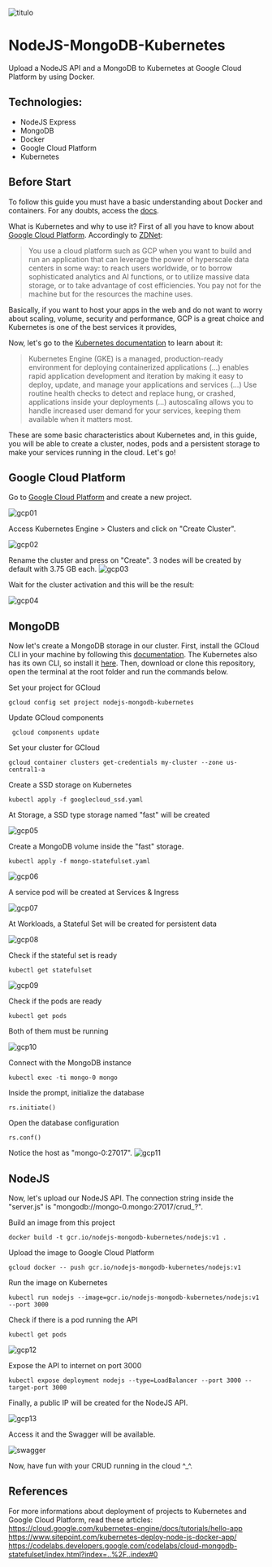 ![titulo](/docs/titulo.JPG)

# NodeJS-MongoDB-Kubernetes

Upload a NodeJS API and a MongoDB to Kubernetes at Google Cloud Platform by using Docker.

## Technologies:

- NodeJS Express
- MongoDB
- Docker
- Google Cloud Platform
- Kubernetes

## Before Start

To follow this guide you must have a basic understanding about Docker and containers.
For any doubts, access the [docs](https://docs.docker.com/).

What is Kubernetes and why to use it?
First of all you have to know about [Google Cloud Platform](https://console.cloud.google.com).
Accordingly to [ZDNet](https://www.zdnet.com/article/what-google-cloud-platform-is-and-why-youd-use-it/):

> You use a cloud platform such as GCP when you want to build and run an application that can leverage the power of hyperscale data centers in some way: to reach users worldwide, or to borrow sophisticated analytics and AI functions, or to utilize massive data storage, or to take advantage of cost efficiencies. You pay not for the machine but for the resources the machine uses.

Basically, if you want to host your apps in the web and do not want to worry about scaling, volume, security and performance, GCP is a great choice and Kubernetes is one of the best services it provides,

Now, let's go to the [Kubernetes documentation](https://cloud.google.com/kubernetes-engine/?&utm_source=google&utm_medium=cpc&utm_campaign=latam-BR-all-pt-dr-skws-all-all-trial-e-dr-1007178-LUAC0008679&utm_content=text-ad-none-none-DEV_c-CRE_325592090332-ADGP_SKWS+%7C+Multi+~+Compute+%7C+Kubernetes-KWID_43700040482195549-kwd-299675360776-userloc_1031424&utm_term=KW_kubernetes-ST_Kubernetes&gclid=Cj0KCQjwkK_qBRD8ARIsAOteukAzxctsrV53P5iaRmVcNWgVXarKph5jZQNsKNoHB7xp4U7I63liiT8aAp3aEALw_wcB&gclsrc=aw.ds) to learn about it:

> Kubernetes Engine (GKE) is a managed, production-ready environment for deploying containerized applications (...) enables rapid application development and iteration by making it easy to deploy, update, and manage your applications and services (...) Use routine health checks to detect and replace hung, or crashed, applications inside your deployments (...) autoscaling allows you to handle increased user demand for your services, keeping them available when it matters most.

These are some basic characteristics about Kubernetes and, in this guide, you will be able to create a cluster, nodes, pods and a persistent storage to make your services running in the cloud. Let's go!

## Google Cloud Platform

Go to [Google Cloud Platform](https://console.cloud.google.com/projectcreate?previousPage=folder%3D&organizationId=0) and create a new project.

![gcp01](/docs/gcp01.JPG)

Access Kubernetes Engine > Clusters and click on "Create Cluster".

![gcp02](/docs/gcp02.JPG)

Rename the cluster and press on "Create". 3 nodes will be created by default with 3.75 GB each.
![gcp03](/docs/gcp03.JPG)

Wait for the cluster activation and this will be the result:

![gcp04](/docs/gcp04.JPG)

## MongoDB

Now let's create a MongoDB storage in our cluster.
First, install the GCloud CLI in your machine by following this [documentation](https://cloud.google.com/sdk/gcloud/).
The Kubernetes also has its own CLI, so install it [here](https://kubernetes.io/docs/reference/kubectl/).
Then, download or clone this repository, open the terminal at the root folder and run the commands below.

Set your project for GCloud

```batch
gcloud config set project nodejs-mongodb-kubernetes
```

Update GCloud components

```batch
 gcloud components update
```

Set your cluster for GCloud

```batch
gcloud container clusters get-credentials my-cluster --zone us-central1-a
```

Create a SSD storage on Kubernetes

```batch
kubectl apply -f googlecloud_ssd.yaml
```

At Storage, a SSD type storage named "fast" will be created

![gcp05](/docs/gcp05.JPG)

Create a MongoDB volume inside the "fast" storage.

```batch
kubectl apply -f mongo-statefulset.yaml
```

![gcp06](/docs/gcp06.JPG)

A service pod will be created at Services & Ingress

![gcp07](/docs/gcp07.JPG)

At Workloads, a Stateful Set will be created for persistent data

![gcp08](/docs/gcp08.JPG)

Check if the stateful set is ready

```batch
kubectl get statefulset
```

![gcp09](/docs/gcp09.JPG)

Check if the pods are ready

```batch
kubectl get pods
```

Both of them must be running

![gcp10](/docs/gcp10.JPG)

Connect with the MongoDB instance

```batch
kubectl exec -ti mongo-0 mongo
```

Inside the prompt, initialize the database

```batch
rs.initiate()
```

Open the database configuration

```batch
rs.conf()
```

Notice the host as "mongo-0:27017".
![gcp11](/docs/gcp11.JPG)

## NodeJS

Now, let's upload our NodeJS API. The connection string inside the "server.js" is "mongodb://mongo-0.mongo:27017/crud\_?".

Build an image from this project

```batch
docker build -t gcr.io/nodejs-mongodb-kubernetes/nodejs:v1 .
```

Upload the image to Google Cloud Platform

```batch
gcloud docker -- push gcr.io/nodejs-mongodb-kubernetes/nodejs:v1
```

Run the image on Kubernetes

```batch
kubectl run nodejs --image=gcr.io/nodejs-mongodb-kubernetes/nodejs:v1 --port 3000
```

Check if there is a pod running the API

```batch
kubectl get pods
```

![gcp12](/docs/gcp12.JPG)

Expose the API to internet on port 3000

```batch
kubectl expose deployment nodejs --type=LoadBalancer --port 3000 --target-port 3000
```

Finally, a public IP will be created for the NodeJS API.

![gcp13](/docs/gcp13.JPG)

Access it and the Swagger will be available.

![swagger](/docs/swagger.JPG)

Now, have fun with your CRUD running in the cloud \^\_\^.

## References

For more informations about deployment of projects to Kubernetes and Google Cloud Platform, read these articles:
https://cloud.google.com/kubernetes-engine/docs/tutorials/hello-app
https://www.sitepoint.com/kubernetes-deploy-node-js-docker-app/
https://codelabs.developers.google.com/codelabs/cloud-mongodb-statefulset/index.html?index=..%2F..index#0

